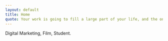 ```yaml
---
layout: default
title: Home
quote: Your work is going to fill a large part of your life, and the only way to be truly satisfied is to do what you believe is great work. And the only way to do great work is to love what you do.
---
```

Digital Marketing, Film, Student.